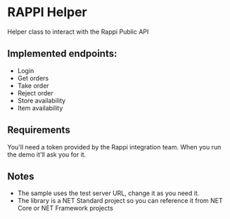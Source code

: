# RAPPI Helper

Helper class to interact with the Rappi Public API

## Implemented endpoints:

- Login
- Get orders
- Take order
- Reject order
- Store availability
- Item availability

## Requirements

You'll need a token provided by the Rappi integration team.
When you run the demo it'll ask you for it.

## Notes

- The sample uses the test server URL, change it as you need it.
- The library is a NET Standard project so you can reference it from NET Core or NET Framework projects
